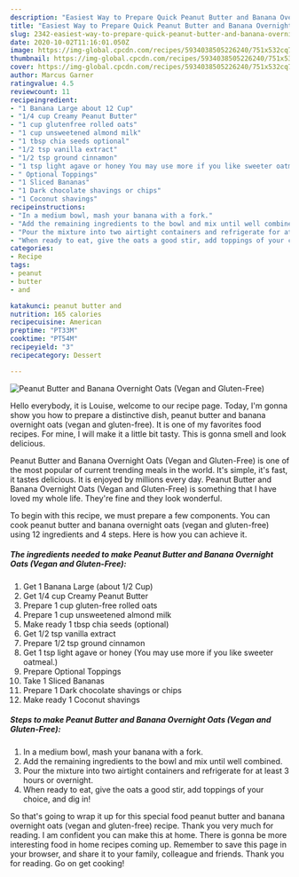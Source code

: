 ```yaml
---
description: "Easiest Way to Prepare Quick Peanut Butter and Banana Overnight Oats (Vegan and Gluten-Free)"
title: "Easiest Way to Prepare Quick Peanut Butter and Banana Overnight Oats (Vegan and Gluten-Free)"
slug: 2342-easiest-way-to-prepare-quick-peanut-butter-and-banana-overnight-oats-vegan-and-gluten-free
date: 2020-10-02T11:16:01.050Z
image: https://img-global.cpcdn.com/recipes/5934038505226240/751x532cq70/peanut-butter-and-banana-overnight-oats-vegan-and-gluten-free-recipe-main-photo.jpg
thumbnail: https://img-global.cpcdn.com/recipes/5934038505226240/751x532cq70/peanut-butter-and-banana-overnight-oats-vegan-and-gluten-free-recipe-main-photo.jpg
cover: https://img-global.cpcdn.com/recipes/5934038505226240/751x532cq70/peanut-butter-and-banana-overnight-oats-vegan-and-gluten-free-recipe-main-photo.jpg
author: Marcus Garner
ratingvalue: 4.5
reviewcount: 11
recipeingredient:
- "1 Banana Large about 12 Cup"
- "1/4 cup Creamy Peanut Butter"
- "1 cup glutenfree rolled oats"
- "1 cup unsweetened almond milk"
- "1 tbsp chia seeds optional"
- "1/2 tsp vanilla extract"
- "1/2 tsp ground cinnamon"
- "1 tsp light agave or honey You may use more if you like sweeter oatmeal"
- " Optional Toppings"
- "1 Sliced Bananas"
- "1 Dark chocolate shavings or chips"
- "1 Coconut shavings"
recipeinstructions:
- "In a medium bowl, mash your banana with a fork."
- "Add the remaining ingredients to the bowl and mix until well combined."
- "Pour the mixture into two airtight containers and refrigerate for at least 3 hours or overnight."
- "When ready to eat, give the oats a good stir, add toppings of your choice, and dig in!"
categories:
- Recipe
tags:
- peanut
- butter
- and

katakunci: peanut butter and 
nutrition: 165 calories
recipecuisine: American
preptime: "PT33M"
cooktime: "PT54M"
recipeyield: "3"
recipecategory: Dessert

---
```



![Peanut Butter and Banana Overnight Oats (Vegan and Gluten-Free)](https://img-global.cpcdn.com/recipes/5934038505226240/751x532cq70/peanut-butter-and-banana-overnight-oats-vegan-and-gluten-free-recipe-main-photo.jpg)

Hello everybody, it is Louise, welcome to our recipe page. Today, I'm gonna show you how to prepare a distinctive dish, peanut butter and banana overnight oats (vegan and gluten-free). It is one of my favorites food recipes. For mine, I will make it a little bit tasty. This is gonna smell and look delicious.



Peanut Butter and Banana Overnight Oats (Vegan and Gluten-Free) is one of the most popular of current trending meals in the world. It's simple, it's fast, it tastes delicious. It is enjoyed by millions every day. Peanut Butter and Banana Overnight Oats (Vegan and Gluten-Free) is something that I have loved my whole life. They're fine and they look wonderful.


To begin with this recipe, we must prepare a few components. You can cook peanut butter and banana overnight oats (vegan and gluten-free) using 12 ingredients and 4 steps. Here is how you can achieve it.

<!--inarticleads1-->

##### The ingredients needed to make Peanut Butter and Banana Overnight Oats (Vegan and Gluten-Free):

1. Get 1 Banana Large (about 1/2 Cup)
1. Get 1/4 cup Creamy Peanut Butter
1. Prepare 1 cup gluten-free rolled oats
1. Prepare 1 cup unsweetened almond milk
1. Make ready 1 tbsp chia seeds (optional)
1. Get 1/2 tsp vanilla extract
1. Prepare 1/2 tsp ground cinnamon
1. Get 1 tsp light agave or honey (You may use more if you like sweeter oatmeal.)
1. Prepare  Optional Toppings
1. Take 1 Sliced Bananas
1. Prepare 1 Dark chocolate shavings or chips
1. Make ready 1 Coconut shavings




<!--inarticleads2-->

##### Steps to make Peanut Butter and Banana Overnight Oats (Vegan and Gluten-Free):

1. In a medium bowl, mash your banana with a fork.
1. Add the remaining ingredients to the bowl and mix until well combined.
1. Pour the mixture into two airtight containers and refrigerate for at least 3 hours or overnight.
1. When ready to eat, give the oats a good stir, add toppings of your choice, and dig in!




So that's going to wrap it up for this special food peanut butter and banana overnight oats (vegan and gluten-free) recipe. Thank you very much for reading. I am confident you can make this at home. There is gonna be more interesting food in home recipes coming up. Remember to save this page in your browser, and share it to your family, colleague and friends. Thank you for reading. Go on get cooking!
